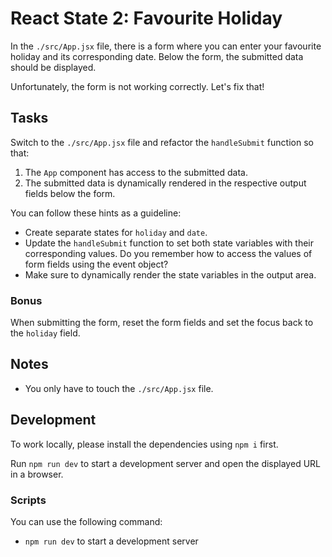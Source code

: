# React State 2: Favourite Holiday

In the `./src/App.jsx` file, there is a form where you can enter your favourite holiday and its corresponding date. Below the form, the submitted data should be displayed.

Unfortunately, the form is not working correctly. Let's fix that!

## Tasks

Switch to the `./src/App.jsx` file and refactor the `handleSubmit` function so that:

1. The `App` component has access to the submitted data.
2. The submitted data is dynamically rendered in the respective output fields below the form.

You can follow these hints as a guideline:

- Create separate states for `holiday` and `date`.
- Update the `handleSubmit` function to set both state variables with their corresponding values. Do you remember how to access the values of form fields using the event object?
- Make sure to dynamically render the state variables in the output area.

### Bonus

When submitting the form, reset the form fields and set the focus back to the `holiday` field.

## Notes

- You only have to touch the `./src/App.jsx` file.

## Development

To work locally, please install the dependencies using `npm i` first.

Run `npm run dev` to start a development server and open the displayed URL in a browser.

### Scripts

You can use the following command:

- `npm run dev` to start a development server
